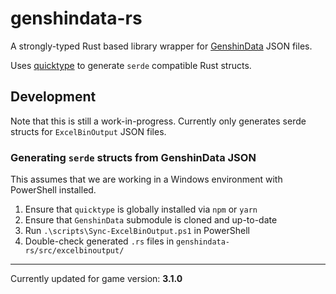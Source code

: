 # genshindata-rs

A strongly-typed Rust based library wrapper for
[GenshinData](https://github.com/Dimbreath/GenshinData) JSON files.

Uses [quicktype](https://github.com/quicktype/quicktype) to generate `serde` compatible
Rust structs.

## Development

Note that this is still a work-in-progress. Currently only generates serde structs for
`ExcelBinOutput` JSON files.

### Generating `serde` structs from GenshinData JSON

This assumes that we are working in a Windows environment with PowerShell installed.

1. Ensure that `quicktype` is globally installed via `npm` or `yarn`
2. Ensure that `GenshinData` submodule is cloned and up-to-date
3. Run `.\scripts\Sync-ExcelBinOutput.ps1` in PowerShell
4. Double-check generated `.rs` files in `genshindata-rs/src/excelbinoutput/`

---

Currently updated for game version: **3.1.0**
